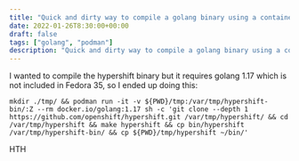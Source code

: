 ```yaml
---
title: "Quick and dirty way to compile a golang binary using a container"
date: 2022-01-26T8:30:00+00:00
draft: false
tags: ["golang", "podman"]
description: "Quick and dirty way to compile a golang binary using a container"
---
```


I wanted to compile the hypershift binary but it requires golang 1.17 which is not included in Fedora 35, so I ended up doing this:

```
mkdir ./tmp/ && podman run -it -v ${PWD}/tmp:/var/tmp/hypershift-bin/:Z --rm docker.io/golang:1.17 sh -c 'git clone --depth 1 https://github.com/openshift/hypershift.git /var/tmp/hypershift/ && cd /var/tmp/hypershift && make hypershift && cp bin/hypershift /var/tmp/hypershift-bin/ && cp ${PWD}/tmp/hypershift ~/bin/'
```

HTH
